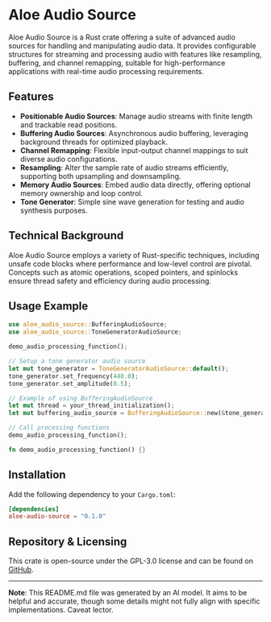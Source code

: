# Aloe Audio Source

Aloe Audio Source is a Rust crate offering a suite of advanced audio sources for handling and manipulating audio data. It provides configurable structures for streaming and processing audio with features like resampling, buffering, and channel remapping, suitable for high-performance applications with real-time audio processing requirements.

## Features

- **Positionable Audio Sources**: Manage audio streams with finite length and trackable read positions.
- **Buffering Audio Sources**: Asynchronous audio buffering, leveraging background threads for optimized playback.
- **Channel Remapping**: Flexible input-output channel mappings to suit diverse audio configurations.
- **Resampling**: Alter the sample rate of audio streams efficiently, supporting both upsampling and downsampling.
- **Memory Audio Sources**: Embed audio data directly, offering optional memory ownership and loop control.
- **Tone Generator**: Simple sine wave generation for testing and audio synthesis purposes.

## Technical Background

Aloe Audio Source employs a variety of Rust-specific techniques, including unsafe code blocks where performance and low-level control are pivotal. Concepts such as atomic operations, scoped pointers, and spinlocks ensure thread safety and efficiency during audio processing.

## Usage Example

```rust
use aloe_audio_source::BufferingAudioSource;
use aloe_audio_source::ToneGeneratorAudioSource;

demo_audio_processing_function();

// Setup a tone generator audio source
let mut tone_generator = ToneGeneratorAudioSource::default();
tone_generator.set_frequency(440.0);
tone_generator.set_amplitude(0.5);

// Example of using BufferingAudioSource
let mut thread = your_thread_initialization();
let mut buffering_audio_source = BufferingAudioSource::new(&tone_generator, &mut thread, true, 2048, Some(2), Some(true));

// Call processing functions
demo_audio_processing_function();

fn demo_audio_processing_function() {}
```

## Installation

Add the following dependency to your `Cargo.toml`:

```toml
[dependencies]
aloe-audio-source = "0.1.0"
```

## Repository & Licensing

This crate is open-source under the GPL-3.0 license and can be found on [GitHub](https://github.com/klebs6/aloe-rs).

---

**Note**: This README.md file was generated by an AI model. It aims to be helpful and accurate, though some details might not fully align with specific implementations. Caveat lector.